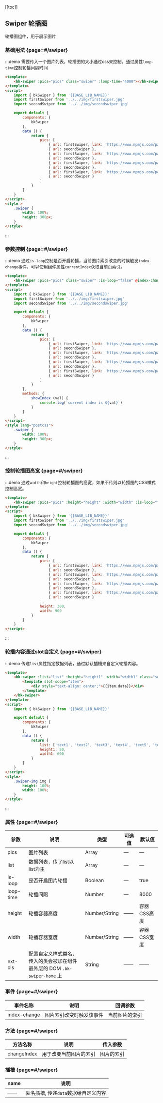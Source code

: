 <script>
    import { bkSwiper } from '@'
    import firstSwiper from '../../img/firstswiper.jpg'
    import secondSwiper from '../../img/secondswiper.jpg'
    export default {
        components: {
            bkSwiper
        },
        data () {
            return {
                pics: [
                    { url: firstSwiper, link: 'https://www.npmjs.com/package/bk-magic-vue' },
                    { url: secondSwiper },
                    { url: firstSwiper, link: 'https://www.npmjs.com/package/bk-magic-vue' },
                    { url: secondSwiper },
                    { url: firstSwiper, link: 'https://www.npmjs.com/package/bk-magic-vue' },
                    { url: secondSwiper },
                    { url: firstSwiper, link: 'https://www.npmjs.com/package/bk-magic-vue' },
                    { url: secondSwiper }
                ],
                // list: [firstSwiper, secondSwiper, firstSwiper, secondSwiper, firstSwiper, secondSwiper],
                list: ['text1', 'text2', 'text3', 'text4', 'text5', 'text6'],
                height: 300,
                width: 900,
                height1: 50,
                width1: 600
            }
        },
        methods: {
            showIndex (val) {
                console.log(`current index is ${val}`)
            }
        }
    }
</script>
<style lang="postcss">
    .swiper {
        width: 100%;
        height: 300px;
    }
    .swiper-img img {
        height: 100%;
        width: 100%;
    }
</style>

[[toc]]

## Swiper 轮播图

轮播图组件，用于展示图片

### 基础用法 {page=#/swiper}

:::demo 需要传入一个图片列表，轮播图的大小通过css来控制。通过属性`loop-time`控制轮播间隔时间

```html
<template>
    <bk-swiper :pics="pics" class="swiper" :loop-time="4000"></bk-swiper>
</template>
<script>
    import { bkSwiper } from '{{BASE_LIB_NAME}}'
    import firstSwiper from '../../img/firstswiper.jpg'
    import secondSwiper from '../../img/secondswiper.jpg'

    export default {
        components: {
            bkSwiper
        },
        data () {
            return {
                pics: [
                    { url: firstSwiper, link: 'https://www.npmjs.com/package/bk-magic-vue' },
                    { url: secondSwiper },
                    { url: firstSwiper, link: 'https://www.npmjs.com/package/bk-magic-vue' },
                    { url: secondSwiper },
                    { url: firstSwiper, link: 'https://www.npmjs.com/package/bk-magic-vue' },
                    { url: secondSwiper },
                    { url: firstSwiper, link: 'https://www.npmjs.com/package/bk-magic-vue' },
                    { url: secondSwiper }
                ]
            }
        }
    }
</script>
<style >
    .swiper {
        width: 100%;
        height: 300px;
    }
</style>
```
:::

### 参数控制 {page=#/swiper}

:::demo 通过`is-loop`控制是否开启轮播，当前图片索引改变的时候触发`index-change`事件，可以使用组件属性`currentIndex`获取当前页索引。

```html
<template>
    <bk-swiper :pics="pics" class="swiper" :is-loop="false" @index-change="showIndex" ref="swiper"></bk-swiper>
</template>
<script>
    import { bkSwiper } from '{{BASE_LIB_NAME}}'
    import firstSwiper from '../../img/firstswiper.jpg'
    import secondSwiper from '../../img/secondswiper.jpg'

    export default {
        components: {
            bkSwiper
        },
        data () {
            return {
                pics: [
                    { url: firstSwiper, link: 'https://www.npmjs.com/package/bk-magic-vue' },
                    { url: secondSwiper },
                    { url: firstSwiper, link: 'https://www.npmjs.com/package/bk-magic-vue' },
                    { url: secondSwiper },
                    { url: firstSwiper, link: 'https://www.npmjs.com/package/bk-magic-vue' },
                    { url: secondSwiper },
                    { url: firstSwiper, link: 'https://www.npmjs.com/package/bk-magic-vue' },
                    { url: secondSwiper }
                ]
            }
        },
        methods: {
            showIndex (val) {
                console.log(`current index is ${val}`)
            }
        }
    }
</script>
<style lang="postcss">
    .swiper {
        width: 100%;
        height: 300px;
    }
</style>
```
:::

### 控制轮播图高宽 {page=#/swiper}

:::demo 通过`width`和`height`控制轮播图的高宽，如果不传则以轮播图的CSS样式控制高宽。

```html
<template>
    <bk-swiper :pics="pics" :height="height" :width="width" :is-loop="false"></bk-swiper>
</template>
<script>
    import { bkSwiper } from '{{BASE_LIB_NAME}}'
    import firstSwiper from '../../img/firstswiper.jpg'
    import secondSwiper from '../../img/secondswiper.jpg'

    export default {
        components: {
            bkSwiper
        },
        data () {
            return {
                pics: [
                    { url: firstSwiper, link: 'https://www.npmjs.com/package/bk-magic-vue' },
                    { url: secondSwiper },
                    { url: firstSwiper, link: 'https://www.npmjs.com/package/bk-magic-vue' },
                    { url: secondSwiper },
                    { url: firstSwiper, link: 'https://www.npmjs.com/package/bk-magic-vue' },
                    { url: secondSwiper },
                    { url: firstSwiper, link: 'https://www.npmjs.com/package/bk-magic-vue' },
                    { url: secondSwiper }
                ],
                height: 300,
                width: 900
            }
        }
    }
</script>
```
:::

### 轮播内容通过slot自定义 {page=#/swiper}

:::demo 传递`list`属性指定数据列表，通过默认插槽来自定义轮播内容。

```html
<template>
    <bk-swiper :list="list" :height="height1" :width="width1" class="swiper-img">
        <template slot-scope="item">
            <div style="text-align: center;">{{item.data}}</div>
        </template>
    </bk-swiper>
</template>
<script>
    import { bkSwiper } from '{{BASE_LIB_NAME}}'

    export default {
        components: {
            bkSwiper
        },
        data () {
            return {
                list: ['text1', 'text2', 'text3', 'text4', 'text5', 'text6'],
                height1: 50,
                width1: 600
            }
        }
    }
</script>
<style>
    .swiper-img img {
        height: 100%;
        width: 100%;
    }
</style>
```
:::

### 属性 {page=#/swiper}
| 参数 | 说明 | 类型 | 可选值 | 默认值 |
|------|------|------|------|------|
| pics | 图片列表 | Array | — | — |
| list | 数据列表，传了list以list为主 | Array | — | — |
| is-loop | 是否开启图片轮播 | Boolean | — | true |
| loop-time | 轮播间隔 | Number | — | 8000 |
| height | 轮播容器高度 | Number/String | —— | 容器CSS高度 |
| width | 轮播容器宽度 | Number/String | —— | 容器CSS宽度 |
| ext-cls | 配置自定义样式类名，传入的类会被加在组件最外层的 DOM `.bk-swiper-home` 上 | String | —— | —— |

### 事件 {page=#/swiper}
| 事件名称 | 说明 | 回调参数 |
|------|------|------|
| index-change | 图片索引改变时触发该事件 | 当前图片的索引 |

### 方法 {page=#/swiper}
| 方法名称 | 说明 | 传入参数 |
|------|------|------|
| changeIndex | 用于改变当前图片的索引 | 图片的索引 |

### 插槽 {page=#/swiper}
| name | 说明 |
|---|---|
| —— | 匿名插槽, 传递`data`数据给自定义内容 |
